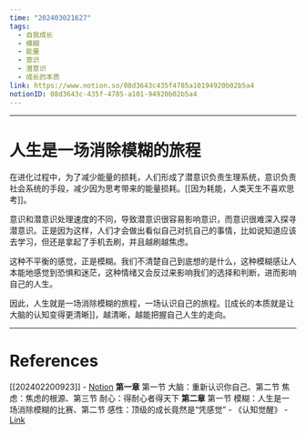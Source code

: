 ```yaml
---
time: "202403021627"
tags:
  - 自我成长
  - 模糊
  - 能量
  - 意识
  - 潜意识
  - 成长的本质
link: https://www.notion.so/08d3643c435f4785a10194920b02b5a4
notionID: 08d3643c-435f-4785-a101-94920b02b5a4
---
```


--- 
# 人生是一场消除模糊的旅程

在进化过程中，为了减少能量的损耗，人们形成了潜意识负责生理系统，意识负责社会系统的手段，减少因为思考带来的能量损耗。[[因为耗能，人类天生不喜欢思考]]。

意识和潜意识处理速度的不同，导致潜意识很容易影响意识，而意识很难深入探寻潜意识。正是因为这样，人们才会做出看似自己对抗自己的事情，比如说知道应该去学习，但还是拿起了手机去刷，并且越刷越焦虑。

这种不平衡的感觉，正是模糊。我们不清楚自己到底想的是什么，这种模糊感让人本能地感觉到恐惧和迷茫，这种情绪又会反过来影响我们的选择和判断，进而影响自己的人生。

因此，人生就是一场消除模糊的旅程，一场认识自己的旅程。[[成长的本质就是让大脑的认知变得更清晰]]，越清晰，越能把握自己人生的走向。

---
# References

[[202402200923]] - [Notion](https://www.notion.so/202402200923-301a1cb473ea46eea57cd799e81c6f47?pvs=4)
**第一章** 第一节 大脑：重新认识你自己、第二节 焦虑：焦虑的根源、第三节 耐心：得耐心者得天下
**第二章** 第一节 模糊：人生是一场消除模糊的比赛、第二节 感性：顶级的成长竟然是“凭感觉” - 《认知觉醒》 - [Link](https://weread.qq.com/web/reader/6a732ce07201202c6a7b30akd67323c0227d67d8ab4fb04?)